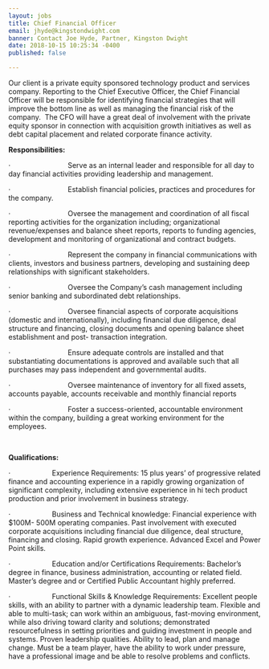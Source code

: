 ```yaml
---
layout: jobs
title: Chief Financial Officer
email: jhyde@kingstondwight.com
banner: Contact Joe Hyde, Partner, Kingston Dwight
date: 2018-10-15 10:25:34 -0400
published: false

---
```

Our client is a private equity sponsored technology product and services company. Reporting to the Chief Executive Officer, the Chief Financial Officer will be responsible for identifying financial strategies that will improve the bottom line as well as managing the financial risk of the company.  The CFO will have a great deal of involvement with the private equity sponsor in connection with acquisition growth initiatives as well as debt capital placement and related corporate finance activity. 

**Responsibilities:**

·                             Serve as an internal leader and responsible for all day to day financial activities providing leadership and management.

·                             Establish financial policies, practices and procedures for the company.

·                             Oversee the management and coordination of all fiscal reporting activities for the organization including; organizational revenue/expenses and balance sheet reports, reports to funding agencies, development and monitoring of organizational and contract budgets.

·                             Represent the company in financial communications with clients, investors and business partners, developing and sustaining deep relationships with significant stakeholders.

·                             Oversee the Company’s cash management including senior banking and subordinated debt relationships.

·                             Oversee financial aspects of corporate acquisitions (domestic and internationally), including financial due diligence, deal structure and financing, closing documents and opening balance sheet establishment and post- transaction integration.

·                             Ensure adequate controls are installed and that substantiating documentations is approved and available such that all purchases may pass independent and governmental audits.

·                             Oversee maintenance of inventory for all fixed assets, accounts payable, accounts receivable and monthly financial reports

·                             Foster a success-oriented, accountable environment within the company, building a great working environment for the employees.

 

**Qualifications:**

·                     Experience Requirements: 15 plus years’ of progressive related finance and accounting experience in a rapidly growing organization of significant complexity, including extensive experience in hi tech product production and prior involvement in business strategy.

·                     Business and Technical knowledge: Financial experience with $100M- 500M operating companies. Past involvement with executed corporate acquisitions including financial due diligence, deal structure, financing and closing. Rapid growth experience. Advanced Excel and Power Point skills.

·                     Education and/or Certifications Requirements: Bachelor’s degree in finance, business administration, accounting or related field. Master’s degree and or Certified Public Accountant highly preferred.

·                     Functional Skills & Knowledge Requirements: Excellent people skills, with an ability to partner with a dynamic leadership team. Flexible and able to multi-task; can work within an ambiguous, fast-moving environment, while also driving toward clarity and solutions; demonstrated resourcefulness in setting priorities and guiding investment in people and systems. Proven leadership qualities. Ability to lead, plan and manage change. Must be a team player, have the ability to work under pressure, have a professional image and be able to resolve problems and conflicts.

 

 